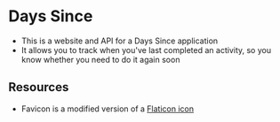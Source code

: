 # Days Since
- This is a website and API for a Days Since application
- It allows you to track when you've last completed an activity, so you know whether you need to do it again soon

## Resources
- Favicon is a modified version of a [Flaticon icon](https://www.flaticon.com/free-icon/clock_2784459)